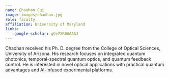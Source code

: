 ```yaml
---
name: Chaohan Cui
image: images/chaohan.jpg
role: faculty
affiliation: University of Maryland
links:
    google-scholar: gCe7XR0AAAAJ 
---
```


Chaohan received his Ph. D. degree from the College of Optical Sciences, University of Arizona. His research focuses on integrated quantum photonics, temporal-spectral quantum optics, and quantum feedback control. He is interested in novel optical applications with practical quantum advantages and AI-infused experimental platforms.
